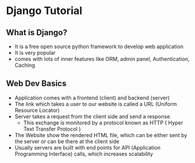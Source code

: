 # Django Tutorial

## What is Django? 

- It is a free open source python framework to develop web application 
- It is very popular 
- comes with lots of inner features like ORM, admin panel, Authentication, Caching 

## Web Dev Basics

- Application comes with a frontend (client) and backend (server)
- The link which takes a user to our website is called a URL (Uniform Resource Locator) 
- Server takes a request from the client side and send a response. 
  - This exchange is monitored by a protocol known as HTTP ( Hyper Text Transfer Protocol )
- The Website show the rendered HTML file, which can be either sent by the server or can be there at the client side
- Usually servers are built with end points for API (Application Programming Interface) calls, which increases scalability 



